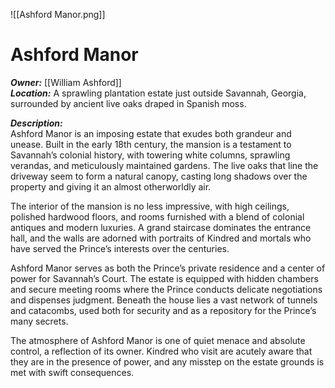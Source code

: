![[Ashford Manor.png]]
# Ashford Manor  
***Owner:*** [[William Ashford]]  
***Location:*** A sprawling plantation estate just outside Savannah, Georgia, surrounded by ancient live oaks draped in Spanish moss.  

***Description:***  
Ashford Manor is an imposing estate that exudes both grandeur and unease. Built in the early 18th century, the mansion is a testament to Savannah’s colonial history, with towering white columns, sprawling verandas, and meticulously maintained gardens. The live oaks that line the driveway seem to form a natural canopy, casting long shadows over the property and giving it an almost otherworldly air.  

The interior of the mansion is no less impressive, with high ceilings, polished hardwood floors, and rooms furnished with a blend of colonial antiques and modern luxuries. A grand staircase dominates the entrance hall, and the walls are adorned with portraits of Kindred and mortals who have served the Prince’s interests over the centuries.  

Ashford Manor serves as both the Prince’s private residence and a center of power for Savannah’s Court. The estate is equipped with hidden chambers and secure meeting rooms where the Prince conducts delicate negotiations and dispenses judgment. Beneath the house lies a vast network of tunnels and catacombs, used both for security and as a repository for the Prince’s many secrets.  

The atmosphere of Ashford Manor is one of quiet menace and absolute control, a reflection of its owner. Kindred who visit are acutely aware that they are in the presence of power, and any misstep on the estate grounds is met with swift consequences.